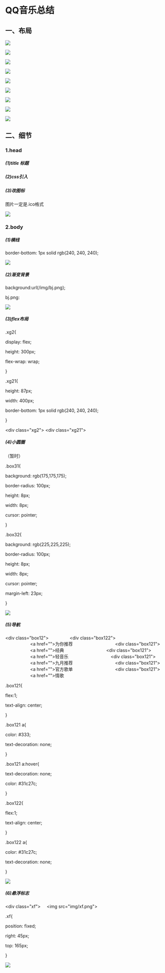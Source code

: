 # QQ音乐总结

## 一、布局

![](./img/xm1.png)

![](./img/xm2.png)

![](./img/xm3.png)

![](./img/xm4.png)

![](./img/xm5.png)

![](./img/xm6.png)

![](./img/xm7.png)

![](./img/xm8.png)

![](./img/xm9.png)

## 二、细节

### 1.head

##### (1)title 标题

<title>QQ音乐-千万正版音乐海量无损曲库新歌热歌天天畅听的高品质音乐平台！</title>

##### (2)css引入

<link rel="stylesheet" type="text/css" href="./style/basic.css"/>

##### (3)改图标

<link rel="short icon" href="./img/title.ico"></link>

图片一定是.ico格式

![](./img/title.png)



### 2.body

##### (1)横线

border-bottom: 1px solid rgb(240, 240, 240);

![](./img/hx.png)

##### (2)渐变背景

background:url(/img/bj.png);

bj.png:

![](./img/bj.png)



##### (3)flex布局

.xg2{

  display: flex;

  height: 300px;

  flex-wrap: wrap;

}

.xg21{

  height: 87px;

  width: 400px;

  border-bottom: 1px solid rgb(240, 240, 240);

}

<div class="xg2">
    <div class="xg21"></div>
    <div class="xg21"></div>
    <div class="xg21"></div>
    <div class="xg21"></div>
    <div class="xg21"></div>
    <div class="xg21"></div>
    <div class="xg21"></div>
    <div class="xg21"></div>
    <div class="xg21"></div>
</div>

##### (4)小圆圈

（暂时）

.box31{

  background: rgb(175,175,175);

  border-radius: 100px;

  height: 8px;

  width: 8px;

  cursor: pointer;

}

.box32{

  background: rgb(225,225,225);

  border-radius: 100px;

  height: 8px;

  width: 8px;

  cursor: pointer;

  margin-left: 23px;

}

![](./img/yq.png)

##### (5)导航

<div class="box12">
                <div class="box122">
                    <a href="">为你推荐</a>
                </div>
                <div class="box121">
                    <a href="">经典</a>
                </div>
                <div class="box121">
                    <a href="">轻音乐</a>
                </div>
                <div class="box121">
                    <a href="">九月推荐</a>
                </div>
                <div class="box121">
                    <a href="">官方歌单</a>
                </div>
                <div class="box121">
                    <a href="">情歌</a>
                </div>
            </div>

.box121{

  flex:1;

  text-align: center;

}

 .box121 a{

  color: #333;

  text-decoration: none;

}

.box121 a:hover{

  text-decoration: none;

  color: #31c27c;

}

.box122{

  flex:1;

  text-align: center;

}

 .box122 a{

  color: #31c27c;

  text-decoration: none;

}

![](./img/dx.png)



##### (6)悬浮标志

<div class="xf">
    <img src="img/xf.png">
</div>

.xf{

  position: fixed;

  right: 45px;

  top: 165px;

}

![](./img/xf.png)
